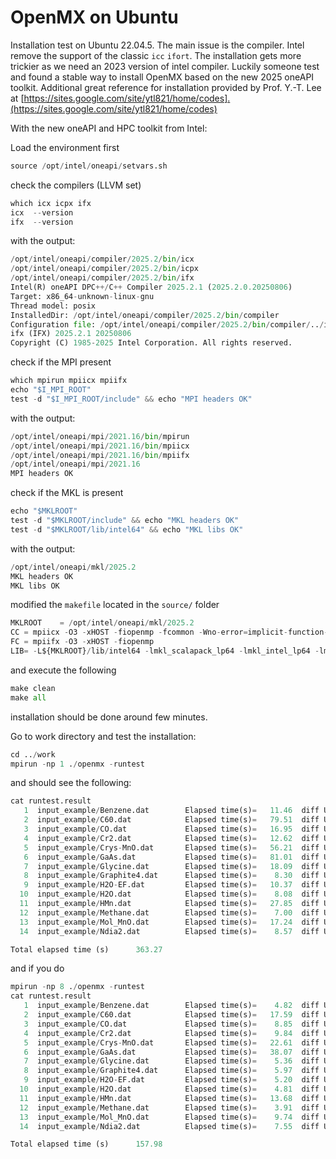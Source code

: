# OpenMX on Ubuntu

Installation test on Ubuntu 22.04.5. The main issue is the compiler. Intel remove the support of the classic `icc` `ifort`. The installation gets more trickier as we need an 2023 version of intel compiler. Luckily someone test and found a stable way to install OpenMX based on the new 2025 oneAPI toolkit. Additional great reference for installation provided by Prof. Y.-T. Lee at [https://sites.google.com/site/ytl821/home/codes].(https://sites.google.com/site/ytl821/home/codes)

With the new oneAPI and HPC toolkit from Intel:

Load the environment first

```python
source /opt/intel/oneapi/setvars.sh
```

check the compilers (LLVM set)

```python
which icx icpx ifx
icx  --version
ifx  --version
```

with the output:

```python
/opt/intel/oneapi/compiler/2025.2/bin/icx
/opt/intel/oneapi/compiler/2025.2/bin/icpx
/opt/intel/oneapi/compiler/2025.2/bin/ifx
Intel(R) oneAPI DPC++/C++ Compiler 2025.2.1 (2025.2.0.20250806)
Target: x86_64-unknown-linux-gnu
Thread model: posix
InstalledDir: /opt/intel/oneapi/compiler/2025.2/bin/compiler
Configuration file: /opt/intel/oneapi/compiler/2025.2/bin/compiler/../icx.cfg
ifx (IFX) 2025.2.1 20250806
Copyright (C) 1985-2025 Intel Corporation. All rights reserved.
```

check if the MPI present

```python
which mpirun mpiicx mpiifx
echo "$I_MPI_ROOT"
test -d "$I_MPI_ROOT/include" && echo "MPI headers OK"
```

with the output:

```python
/opt/intel/oneapi/mpi/2021.16/bin/mpirun
/opt/intel/oneapi/mpi/2021.16/bin/mpiicx
/opt/intel/oneapi/mpi/2021.16/bin/mpiifx
/opt/intel/oneapi/mpi/2021.16
MPI headers OK
```

check if the MKL is present 

```python
echo "$MKLROOT"
test -d "$MKLROOT/include" && echo "MKL headers OK"
test -d "$MKLROOT/lib/intel64" && echo "MKL libs OK"
```

with the output:

```python
/opt/intel/oneapi/mkl/2025.2
MKL headers OK
MKL libs OK
```

modified the `makefile` located in the `source/` folder

```python
MKLROOT    = /opt/intel/oneapi/mkl/2025.2
CC = mpiicx -O3 -xHOST -fiopenmp -fcommon -Wno-error=implicit-function-declaration -I${MKLROOT}/include -I${MKLROOT}/include/fftw
FC = mpiifx -O3 -xHOST -fiopenmp
LIB= -L${MKLROOT}/lib/intel64 -lmkl_scalapack_lp64 -lmkl_intel_lp64 -lmkl_intel_thread -lmkl_core -lifcore -lmkl_blacs_intelmpi_lp64 -liomp5 -lpthread -lm -ldl
```

and execute the following 

```python
make clean
make all
```

installation should be done around few minutes.

Go to work directory and test the installation:

```python
cd ../work
mpirun -np 1 ./openmx -runtest
```

and should see the following:

```python
cat runtest.result
   1  input_example/Benzene.dat        Elapsed time(s)=   11.46  diff Utot= 0.000000000029  diff Force= 0.000000000001
   2  input_example/C60.dat            Elapsed time(s)=   79.51  diff Utot= 0.000000000007  diff Force= 0.000000000005
   3  input_example/CO.dat             Elapsed time(s)=   16.95  diff Utot= 0.000000000026  diff Force= 0.000000008290
   4  input_example/Cr2.dat            Elapsed time(s)=   12.62  diff Utot= 0.000000000025  diff Force= 0.000000000075
   5  input_example/Crys-MnO.dat       Elapsed time(s)=   56.21  diff Utot= 0.000000000012  diff Force= 0.000000000056
   6  input_example/GaAs.dat           Elapsed time(s)=   81.01  diff Utot= 0.000000000006  diff Force= 0.000000000001
   7  input_example/Glycine.dat        Elapsed time(s)=   18.09  diff Utot= 0.000000000001  diff Force= 0.000000000001
   8  input_example/Graphite4.dat      Elapsed time(s)=    8.30  diff Utot= 0.000000000014  diff Force= 0.000000000053
   9  input_example/H2O-EF.dat         Elapsed time(s)=   10.37  diff Utot= 0.000000000001  diff Force= 0.000000000003
  10  input_example/H2O.dat            Elapsed time(s)=    8.08  diff Utot= 0.000000000001  diff Force= 0.000000003207
  11  input_example/HMn.dat            Elapsed time(s)=   27.85  diff Utot= 0.000000000131  diff Force= 0.000000000021
  12  input_example/Methane.dat        Elapsed time(s)=    7.00  diff Utot= 0.000000000003  diff Force= 0.000000000001
  13  input_example/Mol_MnO.dat        Elapsed time(s)=   17.24  diff Utot= 0.000000000187  diff Force= 0.000000000148
  14  input_example/Ndia2.dat          Elapsed time(s)=    8.57  diff Utot= 0.000000000001  diff Force= 0.000000000000

Total elapsed time (s)      363.27
```

and if you do 

```python
mpirun -np 8 ./openmx -runtest
cat runtest.result
   1  input_example/Benzene.dat        Elapsed time(s)=    4.82  diff Utot= 0.000000000038  diff Force= 0.000000000004
   2  input_example/C60.dat            Elapsed time(s)=   17.59  diff Utot= 0.000000000004  diff Force= 0.000000000001
   3  input_example/CO.dat             Elapsed time(s)=    8.85  diff Utot= 0.000000000096  diff Force= 0.000000000238
   4  input_example/Cr2.dat            Elapsed time(s)=    9.84  diff Utot= 0.000000000912  diff Force= 0.000000000172
   5  input_example/Crys-MnO.dat       Elapsed time(s)=   22.61  diff Utot= 0.000000000011  diff Force= 0.000000000003
   6  input_example/GaAs.dat           Elapsed time(s)=   38.07  diff Utot= 0.000000000004  diff Force= 0.000000000001
   7  input_example/Glycine.dat        Elapsed time(s)=    5.36  diff Utot= 0.000000000001  diff Force= 0.000000000001
   8  input_example/Graphite4.dat      Elapsed time(s)=    5.97  diff Utot= 0.000000000022  diff Force= 0.000000000012
   9  input_example/H2O-EF.dat         Elapsed time(s)=    5.20  diff Utot= 0.000000000000  diff Force= 0.000000000001
  10  input_example/H2O.dat            Elapsed time(s)=    4.81  diff Utot= 0.000000000000  diff Force= 0.000000000512
  11  input_example/HMn.dat            Elapsed time(s)=   13.68  diff Utot= 0.000000000132  diff Force= 0.000000000002
  12  input_example/Methane.dat        Elapsed time(s)=    3.91  diff Utot= 0.000000000004  diff Force= 0.000000000001
  13  input_example/Mol_MnO.dat        Elapsed time(s)=    9.74  diff Utot= 0.000000000371  diff Force= 0.000000000011
  14  input_example/Ndia2.dat          Elapsed time(s)=    7.55  diff Utot= 0.000000000001  diff Force= 0.000000000000

Total elapsed time (s)      157.98
```

